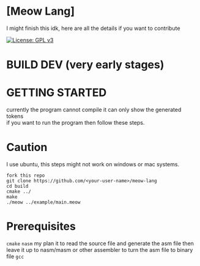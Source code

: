 # [Meow Lang]

I might finish this idk, here are all the details if you want to contribute

[![License: GPL v3](https://img.shields.io/badge/License-GPL%20v3-blue.svg)](https://www.gnu.org/licenses/gpl-3.0)

# BUILD DEV (very early stages)

# GETTING STARTED
currently the program cannot compile it can only show the generated tokens<br />
if you want to run the program then follow these steps.

# Caution
I use ubuntu, this steps might not work on windows or mac systems.

`fork this repo`<br />
`git clone https://github.com/<your-user-name>/meow-lang`<br />
`cd build`<br />
`cmake ../`<br />
`make`<br />
`./meow ../example/main.meow`<br />

# Prerequisites
`cmake`
`nasm` my plan it to read the source file and generate the asm file then leave it up to nasm/masm or other assembler to turn the asm file to binary file
`gcc`